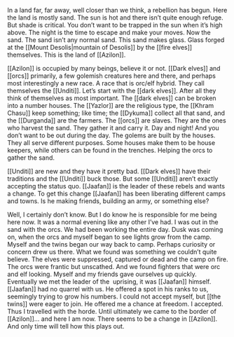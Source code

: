In a land far, far away, well closer than we think, a rebellion has begun. Here the land is mostly sand. The sun is hot and there isn’t quite enough refuge. But shade is critical. You don’t want to be trapped in the sun when it’s high above. The night is the time to escape and make your moves. Now the sand. The sand isn’t any normal sand. This sand makes glass. Glass forged at the [[Mount Desolis|mountain of Desolis]] by the [[fire elves]] themselves. This is the land of [[Azilon]].

[[Azilon]] is occupied by many beings, believe it or not. [[Dark elves]] and [[orcs]] primarily, a few golemish creatures here and there, and perhaps most interestingly a new race. A race that is orc/elf hybrid. They call themselves the [[Unditi]]. Let’s start with the [[dark elves]]. After all they think of themselves as most important. The [[dark elves]] can be broken into a number houses. The [[Yazlor]] are the religious type, the [[Khram Chasu]] keep something; like time; the [[Dykuma]] collect all that sand, and the [[Durganda]] are the farmers. The [[orcs]] are slaves. They are the ones who harvest the sand. They gather it and carry it. Day and night! And you don’t want to be out during the day. The golems are built by the houses. They all serve different purposes. Some houses make them to be house keepers, while others can be found in the trenches. Helping the orcs to gather the sand.

[[Unditi]] are new and they have it pretty bad. [[Dark elves]] have their traditions and the [[Unditi]] buck those. But some [[Unditi]] aren’t exactly accepting the status quo. [[Jaafan]] is the leader of these rebels and wants a change. To get this change [[Jaafan]] has been liberating different camps and towns. Is he making friends, building an army, or something else?

Well, I certainly don’t know. But I do know he is responsible for me being here now. It was a normal evening like any other I’ve had. I was out in the sand with the orcs. We had been working the entire day. Dusk was coming on, when the orcs and myself began to see lights grow from the camp. Myself and the twins began our way back to camp. Perhaps curiosity or concern drew us there. What we found was something we couldn’t quite believe. The elves were suppressed, captured or dead and the camp on fire. The orcs were frantic but unscathed. And we found fighters that were orc and elf looking. Myself and my friends gave ourselves up quickly. Eventually we met the leader of the  uprising, it was [[Jaafan]] himself. [[Jaafan]] had no quarrel with us. He offered a spot in his ranks to us, seemingly trying to grow his numbers. I could not accept myself, but [[the twins]] were eager to join. He offered me a chance at freedom. I accepted. Thus I travelled with the horde. Until ultimately we came to the border of [[Azilon]]… and here I am now. There seems to be a change in [[Azilon]]. And only time will tell how this plays out.